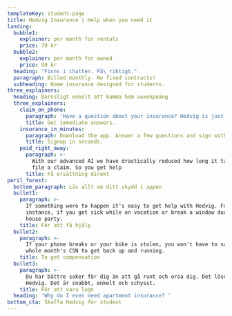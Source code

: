```yaml
---
templateKey: student-page
title: Hedvig Insurance | Help when you need it
landing:
  bubble1:
    explainer: per month for rentals
    price: 79 kr
  bubble2:
    explainer: per month for owned
    price: 99 kr
  heading: "Finns i chatten. På\_riktigt."
  paragraph: Billed monthly. No fixed contracts!
  subheading: Home insurance designed for students.
three_explainers:
  heading: Barnsligt enkelt att kamma hem vuxenpoäng
  three_explainers:
    claim_on_phone:
      paragraph: 'Have a question about your insurance? Hedvig is just a tap away. '
      title: Get immediate answers.
    insurance_in_minutes:
      paragraph: Download the app. Answer a few questions and sign with mobile BankID.
      title: Signup in seconds.
    paid_right_away:
      paragraph: >-
        With our advanced AI we have drastically reduced how long it take to
        file a claim. So you get help 
      title: Få ersättning direkt
peril_forest:
  bottom_paragraph: Läs allt om ditt skydd i appen
  bullet1:
    paragraph: >-
      If something were to happen it's easy to get help with Hedvig. For
      instance, if you get sick while on vacation or break a window during a
      house party.
    title: För att få hjälp
  bullet2:
    paragraph: >-
      If your phone breaks or your bike is stolen, you won't have to sacrifice a
      whole month's CSN to get back up and running.
    title: To get compensation
  bullet3:
    paragraph: >-
      Du har bättre saker för dig än att gå runt och oroa dig. Det löser sig med
      Hedvig. Det är snabbt, enkelt och schysst. 
    title: För att vara lugn
  heading: 'Why do I even need apartment insurance? '
bottom_cta: Skaffa Hedvig för student
---
```


